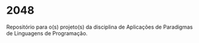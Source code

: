 # 2048
Repositório para o(s) projeto(s) da disciplina de Aplicações de Paradigmas de Linguagens de Programação.
